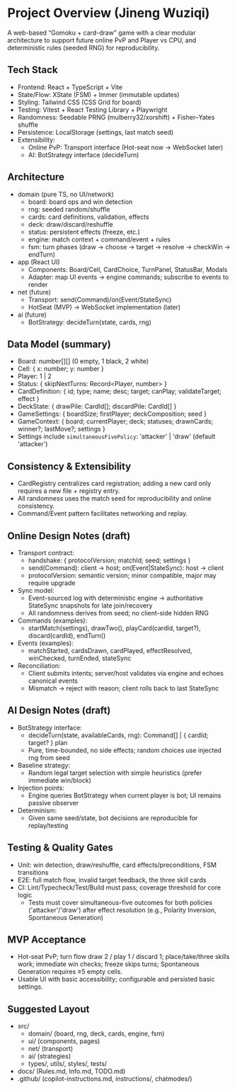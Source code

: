 # Project Overview (Jineng Wuziqi)

A web-based “Gomoku + card-draw” game with a clear modular architecture to support future online PvP and Player vs CPU, and deterministic rules (seeded RNG) for reproducibility.

## Tech Stack

- Frontend: React + TypeScript + Vite
- State/Flow: XState (FSM) + Immer (immutable updates)
- Styling: Tailwind CSS (CSS Grid for board)
- Testing: Vitest + React Testing Library + Playwright
- Randomness: Seedable PRNG (mulberry32/xorshift) + Fisher–Yates shuffle
- Persistence: LocalStorage (settings, last match seed)
- Extensibility:
  - Online PvP: Transport interface (Hot-seat now → WebSocket later)
  - AI: BotStrategy interface (decideTurn)

## Architecture

- domain (pure TS, no UI/network)
  - board: board ops and win detection
  - rng: seeded random/shuffle
  - cards: card definitions, validation, effects
  - deck: draw/discard/reshuffle
  - status: persistent effects (freeze, etc.)
  - engine: match context + command/event + rules
  - fsm: turn phases (draw → choose → target → resolve → checkWin → endTurn)
- app (React UI)
  - Components: Board/Cell, CardChoice, TurnPanel, StatusBar, Modals
  - Adapter: map UI events → engine commands; subscribe to events to render
- net (future)
  - Transport: send(Command)/on(Event/StateSync)
  - HotSeat (MVP) → WebSocket implementation (later)
- ai (future)
  - BotStrategy: decideTurn(state, cards, rng)

## Data Model (summary)

- Board: number[][] (0 empty, 1 black, 2 white)
- Cell: { x: number; y: number }
- Player: 1 | 2
- Status: { skipNextTurns: Record<Player, number> }
- CardDefinition: { id; type; name; desc; target; canPlay; validateTarget; effect }
- DeckState: { drawPile: CardId[]; discardPile: CardId[] }
- GameSettings: { boardSize; firstPlayer; deckComposition; seed }
- GameContext: { board; currentPlayer; deck; statuses; drawnCards; winner?; lastMove?; settings }
- Settings include `simultaneousFivePolicy`: 'attacker' | 'draw' (default 'attacker')

## Consistency & Extensibility

- CardRegistry centralizes card registration; adding a new card only requires a new file + registry entry.
- All randomness uses the match seed for reproducibility and online consistency.
- Command/Event pattern facilitates networking and replay.

## Online Design Notes (draft)

- Transport contract:
  - handshake: { protocolVersion; matchId; seed; settings }
  - send(Command): client → host; on(Event|StateSync): host → client
  - protocolVersion: semantic version; minor compatible, major may require upgrade
- Sync model:
  - Event-sourced log with deterministic engine → authoritative StateSync snapshots for late join/recovery
  - All randomness derives from seed; no client-side hidden RNG
- Commands (examples):
  - startMatch(settings), drawTwo(), playCard(cardId, target?), discard(cardId), endTurn()
- Events (examples):
  - matchStarted, cardsDrawn, cardPlayed, effectResolved, winChecked, turnEnded, stateSync
- Reconciliation:
  - Client submits intents; server/host validates via engine and echoes canonical events
  - Mismatch → reject with reason; client rolls back to last StateSync

## AI Design Notes (draft)

- BotStrategy interface:
  - decideTurn(state, availableCards, rng): Command[] | { cardId; target? } plan
  - Pure, time-bounded, no side effects; random choices use injected rng from seed
- Baseline strategy:
  - Random legal target selection with simple heuristics (prefer immediate win/block)
- Injection points:
  - Engine queries BotStrategy when current player is bot; UI remains passive observer
- Determinism:
  - Given same seed/state, bot decisions are reproducible for replay/testing

## Testing & Quality Gates

- Unit: win detection, draw/reshuffle, card effects/preconditions, FSM transitions
- E2E: full match flow, invalid target feedback, the three skill cards
- CI: Lint/Typecheck/Test/Build must pass; coverage threshold for core logic
  - Tests must cover simultaneous-five outcomes for both policies ('attacker'/'draw') after effect resolution (e.g., Polarity Inversion, Spontaneous Generation)

## MVP Acceptance

- Hot-seat PvP; turn flow draw 2 / play 1 / discard 1; place/take/three skills work; immediate win checks; freeze skips turns; Spontaneous Generation requires ≥5 empty cells.
- Usable UI with basic accessibility; configurable and persisted basic settings.

## Suggested Layout

- src/
  - domain/ (board, rng, deck, cards, engine, fsm)
  - ui/ (components, pages)
  - net/ (transport)
  - ai/ (strategies)
  - types/, utils/, styles/, tests/
- docs/ (Rules.md, Info.md, TODO.md)
- .github/ (copilot-instructions.md, instructions/, chatmodes/)
